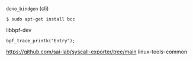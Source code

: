 `deno_bindgen` (cli)


`$ sudo apt-get install bcc`

libbpf-dev

    bpf_trace_printk("Entry");




https://github.com/sai-lab/syscall-exporter/tree/main
linux-tools-common